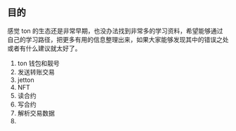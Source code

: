 ## 目的

感觉 ton 的生态还是非常早期，也没办法找到非常多的学习资料，希望能够通过自己的学习路径，把更多有用的信息整理出来，如果大家能够发现其中的错误之处或者有什么建议就太好了。

1. ton 钱包和靓号
2. 发送转账交易
3. jetton
4. NFT
5. 读合约
6. 写合约
7. 解析交易数据
8.

